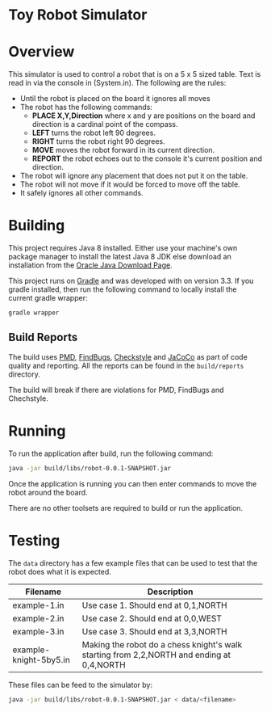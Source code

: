 Toy Robot Simulator
===================

# Overview

This simulator is used to control a robot that is on a 5 x 5 sized table.  Text is read in via the
console in (System.in).  The following are the rules:

* Until the robot is placed on the board it ignores all moves
* The robot has the following commands:
  - **PLACE X,Y,Direction** where x and y are positions on the board and direction is a cardinal
   point of the compass.
  - **LEFT** turns the robot left 90 degrees.
  - **RIGHT** turns the robot right 90 degrees.
  - **MOVE** moves the robot forward in its current direction.
  - **REPORT** the robot echoes out to the console it's current position and direction.
* The robot will ignore any placement that does not put it on the table.
* The robot will not move if it would be forced to move off the table.
* It safely ignores all other commands.

# Building

This project requires Java 8 installed.  Either use your machine's own package manager to install
the latest Java 8 JDK else download an installation from the
[Oracle Java Download Page](http://www.oracle.com/technetwork/java/javase/downloads/index-jsp-138363.html).

This project runs on [Gradle](https://gradle.org/) and was developed with on version 3.3.  If you
gradle installed, then run the following command to locally install the current gradle wrapper:

```text
gradle wrapper
```
## Build Reports

The build uses [PMD](https://pmd.github.io/), [FindBugs](http://findbugs.sourceforge.net/),
[Checkstyle](http://checkstyle.sourceforge.net/) and [JaCoCo](http://www.eclemma.org/jacoco/) as part
of code quality and reporting.  All the reports can be found in the ``build/reports`` directory.

The build will break if there are violations for PMD, FindBugs and Chechstyle.

# Running

To run the application after build, run the following command:

```bash
java -jar build/libs/robot-0.0.1-SNAPSHOT.jar
```

Once the application is running you can then enter commands to move the robot around the board.

There are no other toolsets are required to build or run the application.

# Testing

The `data` directory has a few example files that can be used to test that the robot does what
it is expected.

| Filename               | Description                                                                              |
|------------------------|-------------------------------------------------------------------------------------------|
| example-1.in           | Use case 1. Should end at 0,1,NORTH                                                       |
| example-2.in           | Use case 2. Should end at 0,0,WEST                                                        |
| example-3.in           | Use case 3. Should end at 3,3,NORTH                                                       |
| example-knight-5by5.in | Making the robot do a chess knight's walk starting from 2,2,NORTH and ending at 0,4,NORTH |

These files can be feed to the simulator by:

```bash
java -jar build/libs/robot-0.0.1-SNAPSHOT.jar < data/<filename>
```
